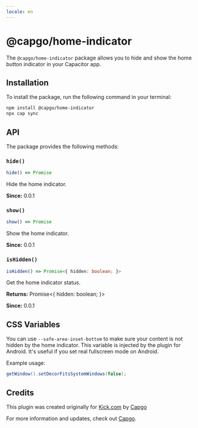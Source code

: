 ```yaml
---
locale: en
---
```

# @capgo/home-indicator

The `@capgo/home-indicator` package allows you to hide and show the home button indicator in your Capacitor app.

## Installation

To install the package, run the following command in your terminal:

```bash
npm install @capgo/home-indicator
npx cap sync
```

## API

The package provides the following methods:

### `hide()`

```typescript
hide() => Promise
```

Hide the home indicator.

**Since:** 0.0.1

### `show()`

```typescript
show() => Promise
```

Show the home indicator.

**Since:** 0.0.1

### `isHidden()`

```typescript
isHidden() => Promise<{ hidden: boolean; }>
```

Get the home indicator status.

**Returns:** Promise<{ hidden: boolean; }>

**Since:** 0.0.1

## CSS Variables

You can use `--safe-area-inset-bottom` to make sure your content is not hidden by the home indicator. This variable is injected by the plugin for Android. It's useful if you set real fullscreen mode on Android.

Example usage:

```java
getWindow().setDecorFitsSystemWindows(false);
```

## Credits

This plugin was created originally for [Kick.com](https://kick.com/) by [Capgo](https://capgo.app/)

For more information and updates, check out [Capgo](https://capgo.app/).
